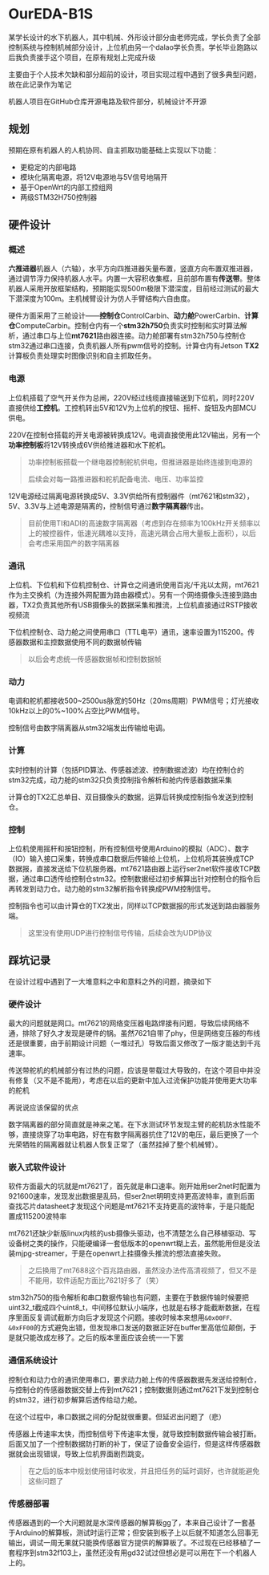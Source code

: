 # OurEDA-B1S

某学长设计的水下机器人，其中机械、外形设计部分由老师完成，学长负责了全部控制系统与控制机械部分设计，上位机由另一个dalao学长负责。学长毕业跑路以后我负责接手这个项目，在原有规划上完成升级

主要由于个人技术欠缺和部分超前的设计，项目实现过程中遇到了很多典型问题，故在此记录作为笔记

机器人项目在GitHub仓库开源电路及软件部分，机械设计不开源

## 规划

预期在原有机器人的人机协同、自主抓取功能基础上实现以下功能：

* 更稳定的内部电路
* 模块化隔离电源，将12V电源地与5V信号地隔开
* 基于OpenWrt的内部工控组网
* 两级STM32H750控制器

## 硬件设计

### 概述

**六推进器**机器人（六轴），水平方向四推进器矢量布置，竖直方向布置双推进器，通过调节浮力保持机器人水平。内置一大容积收集框，且前部布置有**传送带**。整体机器人采用开放框架结构，预期能实现500m极限下潜深度，目前经过测试的最大下潜深度为100m。主机械臂设计为仿人手臂结构六自由度。

硬件方面采用了三舱设计——**控制仓**ControlCarbin、**动力舱**PowerCarbin、**计算仓**ComputeCarbin。控制仓内有一个**stm32h750**负责实时控制和实时算法解析，通过串口与上位**mt7621**路由器连接。动力舱部署有stm32h750与控制仓stm32通过串口连接，负责机器人所有pwm信号的控制。计算仓内有Jetson **TX2**计算板负责处理实时图像识别和自主抓取任务。

### 电源

上位机搭载了空气开关作为总闸，220V经过线缆直接输送到下位机，同时220V直接供给**工控机**。工控机转出5V和12V为上位机的按钮、摇杆、旋钮及内部MCU供电。

220V在控制仓搭载的开关电源被转换成12V。电调直接使用此12V输出，另有一个**功率控制板**将12V转换成6V供给推进器和水下舵机。

> 功率控制板搭载一个继电器控制舵机供电，但推进器是始终连接到电源的
>
> 后续会对每一路推进器和舵机配备电流、电压、功率监控

12V电源经过隔离电源转换成5V、3.3V供给所有控制器件（mt7621和stm32），5V、3.3V与上述电源是隔离的，控制信号通过**数字隔离器**传出。

> 目前使用TI和ADI的高速数字隔离器（考虑到存在频率为100kHz开关频率以上的被控器件，低速光耦难以支持，高速光耦会占用大量板上面积），以后会考虑采用国产的数字隔离器

### 通讯

上位机、下位机和下位机控制仓、计算仓之间通讯使用百兆/千兆以太网，mt7621作为主交换机（为连接外网配置为路由器模式）。另有一个网络摄像头连接到路由器，TX2负责其他所有USB摄像头的数据采集和推流，上位机直接通过RSTP接收视频流

下位机控制仓、动力舱之间使用串口（TTL电平）通讯，速率设置为115200。传感器数据和主控数据使用不同的数据帧传输

> 以后会考虑统一传感器数据帧和控制数据帧

### 动力

电调和舵机都接收500\~2500us脉宽的50Hz（20ms周期）PWM信号；灯光接收10kHz以上的0%\~100%占空比PWM信号。

控制信号由数字隔离器从stm32端发出传输给电调。

### 计算

实时控制的计算（包括PID算法、传感器滤波、控制数据滤波）均在控制仓的stm32完成，动力舱的stm32只负责控制指令解析和舱内传感器数据采集

计算仓的TX2汇总单目、双目摄像头的数据，运算后转换成控制指令发送到控制仓。

### 控制

上位机使用摇杆和按钮控制，所有控制信号使用Arduino的模拟（ADC）、数字（IO）输入接口采集，转换成串口数据后传输给上位机，上位机将其装换成TCP数据报，直接发送给下位机服务器。mt7621路由器上运行ser2net软件接收TCP数据，通过串口透传给控制仓stm32。控制数据经过初步解算出针对控制仓的指令后再转发到动力仓。动力舱的stm32解析指令转换成PWM控制信号。

控制指令也可以由计算仓的TX2发出，同样以TCP数据报的形式发送到路由器服务端。

> 这里没有使用UDP进行控制信号传输，后续会改为UDP协议

## 踩坑记录

在设计过程中遇到了一大堆意料之中和意料之外的问题，摘录如下

### 硬件设计

最大的问题就是网口。mt7621的网络变压器电路焊接有问题，导致后续网络不通，排除了好久才发现是硬件的锅。虽然7621自带了phy，但是网络变压器的布线还是很重要，由于前期设计问题（一堆过孔）导致后面又修改了一版才能达到千兆速率。

传送带舵机的机械部分有过热的问题，应该是带载过大导致的，在这个项目中并没有修复（又不是不能用），考虑在以后的更新中加入过流保护功能并使用更大功率的舵机

再说说应该保留的优点

数字隔离器的部分简直就是神来之笔。在下水测试环节发现主臂的舵机防水性能不够，直接烧穿了功率电路，好在有数字隔离器抗住了12V的电压，最后更换了一个光荣牺牲的隔离器就让机器人恢复正常了（虽然挂掉了整个机械臂）。

### 嵌入式软件设计

软件方面最大的坑就是mt7621了，首先就是串口速率。刚开始用ser2net时配置为921600速率，发现发出数据是乱码，但ser2net明明支持更高波特率，直到后面查找芯片datasheet才发现这个问题是mt7621不支持更高的波特率，于是只能配置成115200波特率

mt7621还缺少新版linux内核的usb摄像头驱动，也不清楚怎么自己移植驱动、写设备树之类的操作，只能硬编译一套低版本的openwrt糊上去，虽然能用但是没法装mjpg-streamer，于是在openwrt上挂摄像头推流的想法直接失败。

> 之后换用了mt7688这个百兆路由器，虽然没办法传高清视频了，但又不是不能用，软件适配方面比7621好多了（笑）

stm32h750的指令解析和串口数据传输也有问题，主要在于数据传输时候要把uint32_t截成四个uint8_t，中间移位默认小端序，也就是右移才能截断数据，在程序里面反复调试截断方向后才发现这个问题。接收时候本来想用`&0x00FF、&0xFF00`的方式避免出错，但发现串口发送的数据正好在buffer里高低位颠倒，于是就只能改成左移了。之后的版本里面应该会统一一下罢

### 通信系统设计

控制仓和动力仓的通讯使用串口，要求动力舱上传的传感器数据先发送给控制仓，与控制仓的传感器数据交替上传到mt7621；控制数据则通过mt7621下发到控制仓的stm32，进行初步解算后透传给动力舱。

在这个过程中，串口数据之间的分配就很重要。但延迟出问题了（悲）

传感器上传速率太快，而控制信号下传速率太慢，就导致控制数据传输会被打断。后面又加了一个控制数据防打断的补丁，保证了设备安全运行，但是这样传感器数据就会出现错误，导致上位机界面剧烈跳变。

> 在之后的版本中规划使用错时收发，并且把任务的延时调好，也许就能避免这些问题了

### 传感器部署

传感器遇到的一个大问题就是水深传感器的解算板gg了，本来自己设计了一套基于Arduino的解算板，测试时运行正常；但安装到板子上以后就不知道怎么回事无输出，调试一周无果就只能换传感器官方提供的解算板了。不过现在已经移植了一套程序到stm32f103上，虽然还没有用gd32试过但想必是可以用在下一个机器人上的。